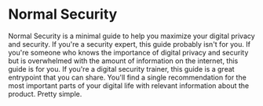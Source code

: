 # Normal Security

Normal Security is a minimal guide to help you maximize your digital privacy and security. If you're a security expert, this guide probably isn't for you. If you're someone who knows the importance of digital privacy and security but is overwhelmed with the amount of information on the internet, this guide is for you. If you're a digital security trainer, this guide is a great entrypoint that you can share. You'll find a single recommendation for the most important parts of your digital life with relevant information about the product. Pretty simple.
